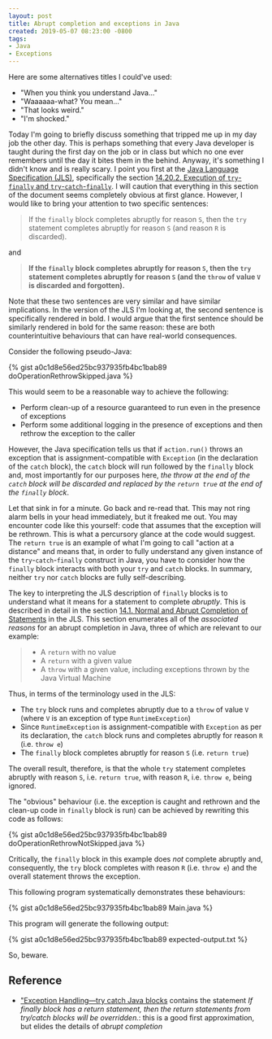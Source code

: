 ```yaml
---
layout: post
title: Abrupt completion and exceptions in Java
created: 2019-05-07 08:23:00 -0800
tags:
- Java
- Exceptions
---
```

Here are some alternatives titles I could've used:

* "When you think you understand Java&hellip;"
* "Waaaaaa-what? You mean&hellip;"
* "That looks weird."
* "I'm shocked."

Today I'm going to briefly discuss something that tripped me up in my day job the other day. This is perhaps something that every Java developer is taught during the first day on the job or in class but which no one ever remembers until the day it bites them in the behind. Anyway, it's something I didn't know and is really scary. I point you first at the [Java Language Specification (JLS)][jls], specifically the section [14.20.2. Execution of `try`-`finally` and `try`-`catch`-`finally`][jls-14.20.2]. I will caution that everything in this section of the document seems completely obvious at first glance. However, I would like to bring your attention to two specific sentences:

> If the `finally` block completes abruptly for reason `S`, then the `try` statement completes abruptly for reason `S` (and reason `R` is discarded).

and

> **If the `finally` block completes abruptly for reason `S`, then the `try` statement completes abruptly for reason `S` (and the `throw` of value `V` is discarded and forgotten).**

Note that these two sentences are very similar and have similar implications. In the version of the JLS I'm looking at, the second sentence is specifically rendered in bold. I would argue that the first sentence should be similarly rendered in bold for the same reason: these are both counterintuitive behaviours that can have real-world consequences.

Consider the following pseudo-Java:

{% gist a0c1d8e56ed25bc937935fb4bc1bab89 doOperationRethrowSkipped.java %}

This would seem to be a reasonable way to achieve the following:

* Perform clean-up of a resource guaranteed to run even in the presence of exceptions
* Perform some additional logging in the presence of exceptions and then rethrow the exception to the caller

However, the Java specification tells us that if `action.run()` throws an exception that is assignment-compatible with `Exception` (in the declaration of the `catch` block), the `catch` block will run followed by the `finally` block and, most importantly for our purposes here, _the throw at the end of the `catch` block will be discarded and replaced by the `return true` at the end of the `finally` block_.

Let that sink in for a minute. Go back and re-read that. This may not ring alarm bells in your head immediately, but it freaked me out. You  may encounter code like this yourself: code that assumes that the exception will be rethrown. This is what a percursory glance at the code would suggest. The `return true` is an example of what I'm going to call "action at a distance" and means that, in order to fully understand any given instance of the `try`-`catch`-`finally` construct in Java, you have to consider how the `finally` block interacts with both your `try` and `catch` blocks. In summary, neither `try` nor `catch` blocks are fully self-describing.

The key to interpreting the JLS description of `finally` blocks is to understand what it means for a statement to complete _abruptly_. This is described in detail in the section [14.1. Normal and Abrupt Completion of Statements][jls-14.1] in the JLS. This section enumerates all of the _associated reasons_ for an abrupt completion in Java, three of which are relevant to our example:

> * A `return` with no value
> * A `return` with a given value
> * A `throw` with a given value, including exceptions thrown by the Java Virtual Machine

Thus, in terms of the terminology used in the JLS:

* The `try` block runs and completes abruptly due to a `throw` of value `V` (where `V` is an exception of type `RuntimeException`)
* Since `RuntimeException` is assignment-compatible with `Exception` as per its declaration, the `catch` block runs and completes abruptly for reason `R` (i.e. `throw e`)
* The `finally` block completes abruptly for reason `S` (i.e. `return true`)

The overall result, therefore, is that the whole `try` statement completes abruptly with reason `S`, i.e. `return true`, with reason `R`, i.e. `throw e`, being ignored.

The "obvious" behaviour (i.e. the exception is caught and rethrown and the clean-up code in `finally` block is run) can be achieved by rewriting this code as follows:

{% gist a0c1d8e56ed25bc937935fb4bc1bab89 doOperationRethrowNotSkipped.java %}

Critically, the `finally` block in this example does _not_ complete abruptly and, consequently, the `try` block completes with reason `R` (i.e. `throw e`) and the overall statement throws the exception.

This following program systematically demonstrates these behaviours:

{% gist a0c1d8e56ed25bc937935fb4bc1bab89 Main.java %}

This program will generate the following output:

{% gist a0c1d8e56ed25bc937935fb4bc1bab89 expected-output.txt %}

So, beware.

## Reference

* ["Exception Handling&mdash;try catch Java blocks][java-beginners-tutorial] contains the statement _If finally block has a return statement, then the return statements from try/catch blocks will be overridden._: this is a good first approximation, but elides the details of _abrupt completion_

[jls]: https://docs.oracle.com/javase/specs/jls/se12/html/index.html
[jls-14.1]: https://docs.oracle.com/javase/specs/jls/se12/html/jls-14.html#jls-14.1
[jls-14.20.2]: https://docs.oracle.com/javase/specs/jls/se12/html/jls-14.html#jls-14.20.2
[java-beginners-tutorial]: https://javabeginnerstutorial.com/core-java-tutorial/exception-handling-try-catch-java/

